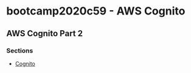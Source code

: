 # bootcamp2020c59 - AWS Cognito

## AWS Cognito Part 2

### Sections

- [Cognito](./step11_Cognito)
